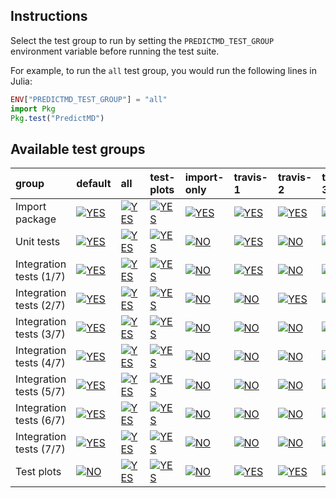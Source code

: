 ## Instructions

Select the test group to run by setting the `PREDICTMD_TEST_GROUP` environment variable before running the test suite.

For example, to run the `all` test group, you would run the following lines in Julia:
```julia
ENV["PREDICTMD_TEST_GROUP"] = "all"
import Pkg
Pkg.test("PredictMD")
```

## Available test groups

| group | default | all | test-plots | import-only | travis-1 | travis-2 | travis-3 | travis-4 | travis-5 | travis-6 | travis-7 |
| :--- | :--- | :--- | :--- | :--- | :--- | :--- | :--- | :--- | :--- | :--- | :--- |
| Import package | <a href="#available-test-groups"><img alt="YES" title="YES" src="https://via.placeholder.com/40x20/00ff00/000000.png?text=+"></a> | <a href="#available-test-groups"><img alt="YES" title="YES" src="https://via.placeholder.com/40x20/00ff00/000000.png?text=+"></a> | <a href="#available-test-groups"><img alt="YES" title="YES" src="https://via.placeholder.com/40x20/00ff00/000000.png?text=+"></a> | <a href="#available-test-groups"><img alt="YES" title="YES" src="https://via.placeholder.com/40x20/00ff00/000000.png?text=+"></a> | <a href="#available-test-groups"><img alt="YES" title="YES" src="https://via.placeholder.com/40x20/00ff00/000000.png?text=+"></a> | <a href="#available-test-groups"><img alt="YES" title="YES" src="https://via.placeholder.com/40x20/00ff00/000000.png?text=+"></a> | <a href="#available-test-groups"><img alt="YES" title="YES" src="https://via.placeholder.com/40x20/00ff00/000000.png?text=+"></a> | <a href="#available-test-groups"><img alt="YES" title="YES" src="https://via.placeholder.com/40x20/00ff00/000000.png?text=+"></a> | <a href="#available-test-groups"><img alt="YES" title="YES" src="https://via.placeholder.com/40x20/00ff00/000000.png?text=+"></a> | <a href="#available-test-groups"><img alt="YES" title="YES" src="https://via.placeholder.com/40x20/00ff00/000000.png?text=+"></a> | <a href="#available-test-groups"><img alt="YES" title="YES" src="https://via.placeholder.com/40x20/00ff00/000000.png?text=+"></a> |
| Unit tests | <a href="#available-test-groups"><img alt="YES" title="YES" src="https://via.placeholder.com/40x20/00ff00/000000.png?text=+"></a> | <a href="#available-test-groups"><img alt="YES" title="YES" src="https://via.placeholder.com/40x20/00ff00/000000.png?text=+"></a> | <a href="#available-test-groups"><img alt="YES" title="YES" src="https://via.placeholder.com/40x20/00ff00/000000.png?text=+"></a> | <a href="#available-test-groups"><img alt="NO" title="NO" src="https://via.placeholder.com/40x20/ff0000/ffffff.png?text=+"></a> | <a href="#available-test-groups"><img alt="YES" title="YES" src="https://via.placeholder.com/40x20/00ff00/000000.png?text=+"></a> | <a href="#available-test-groups"><img alt="NO" title="NO" src="https://via.placeholder.com/40x20/ff0000/ffffff.png?text=+"></a> | <a href="#available-test-groups"><img alt="NO" title="NO" src="https://via.placeholder.com/40x20/ff0000/ffffff.png?text=+"></a> | <a href="#available-test-groups"><img alt="NO" title="NO" src="https://via.placeholder.com/40x20/ff0000/ffffff.png?text=+"></a> | <a href="#available-test-groups"><img alt="NO" title="NO" src="https://via.placeholder.com/40x20/ff0000/ffffff.png?text=+"></a> | <a href="#available-test-groups"><img alt="NO" title="NO" src="https://via.placeholder.com/40x20/ff0000/ffffff.png?text=+"></a> | <a href="#available-test-groups"><img alt="NO" title="NO" src="https://via.placeholder.com/40x20/ff0000/ffffff.png?text=+"></a> |
| Integration tests (1/7) | <a href="#available-test-groups"><img alt="YES" title="YES" src="https://via.placeholder.com/40x20/00ff00/000000.png?text=+"></a> | <a href="#available-test-groups"><img alt="YES" title="YES" src="https://via.placeholder.com/40x20/00ff00/000000.png?text=+"></a> | <a href="#available-test-groups"><img alt="YES" title="YES" src="https://via.placeholder.com/40x20/00ff00/000000.png?text=+"></a> | <a href="#available-test-groups"><img alt="NO" title="NO" src="https://via.placeholder.com/40x20/ff0000/ffffff.png?text=+"></a> | <a href="#available-test-groups"><img alt="YES" title="YES" src="https://via.placeholder.com/40x20/00ff00/000000.png?text=+"></a> | <a href="#available-test-groups"><img alt="NO" title="NO" src="https://via.placeholder.com/40x20/ff0000/ffffff.png?text=+"></a> | <a href="#available-test-groups"><img alt="NO" title="NO" src="https://via.placeholder.com/40x20/ff0000/ffffff.png?text=+"></a> | <a href="#available-test-groups"><img alt="NO" title="NO" src="https://via.placeholder.com/40x20/ff0000/ffffff.png?text=+"></a> | <a href="#available-test-groups"><img alt="NO" title="NO" src="https://via.placeholder.com/40x20/ff0000/ffffff.png?text=+"></a> | <a href="#available-test-groups"><img alt="NO" title="NO" src="https://via.placeholder.com/40x20/ff0000/ffffff.png?text=+"></a> | <a href="#available-test-groups"><img alt="NO" title="NO" src="https://via.placeholder.com/40x20/ff0000/ffffff.png?text=+"></a> |
| Integration tests (2/7) | <a href="#available-test-groups"><img alt="YES" title="YES" src="https://via.placeholder.com/40x20/00ff00/000000.png?text=+"></a> | <a href="#available-test-groups"><img alt="YES" title="YES" src="https://via.placeholder.com/40x20/00ff00/000000.png?text=+"></a> | <a href="#available-test-groups"><img alt="YES" title="YES" src="https://via.placeholder.com/40x20/00ff00/000000.png?text=+"></a> | <a href="#available-test-groups"><img alt="NO" title="NO" src="https://via.placeholder.com/40x20/ff0000/ffffff.png?text=+"></a> | <a href="#available-test-groups"><img alt="NO" title="NO" src="https://via.placeholder.com/40x20/ff0000/ffffff.png?text=+"></a> | <a href="#available-test-groups"><img alt="YES" title="YES" src="https://via.placeholder.com/40x20/00ff00/000000.png?text=+"></a> | <a href="#available-test-groups"><img alt="NO" title="NO" src="https://via.placeholder.com/40x20/ff0000/ffffff.png?text=+"></a> | <a href="#available-test-groups"><img alt="NO" title="NO" src="https://via.placeholder.com/40x20/ff0000/ffffff.png?text=+"></a> | <a href="#available-test-groups"><img alt="NO" title="NO" src="https://via.placeholder.com/40x20/ff0000/ffffff.png?text=+"></a> | <a href="#available-test-groups"><img alt="NO" title="NO" src="https://via.placeholder.com/40x20/ff0000/ffffff.png?text=+"></a> | <a href="#available-test-groups"><img alt="NO" title="NO" src="https://via.placeholder.com/40x20/ff0000/ffffff.png?text=+"></a> |
| Integration tests (3/7) | <a href="#available-test-groups"><img alt="YES" title="YES" src="https://via.placeholder.com/40x20/00ff00/000000.png?text=+"></a> | <a href="#available-test-groups"><img alt="YES" title="YES" src="https://via.placeholder.com/40x20/00ff00/000000.png?text=+"></a> | <a href="#available-test-groups"><img alt="YES" title="YES" src="https://via.placeholder.com/40x20/00ff00/000000.png?text=+"></a> | <a href="#available-test-groups"><img alt="NO" title="NO" src="https://via.placeholder.com/40x20/ff0000/ffffff.png?text=+"></a> | <a href="#available-test-groups"><img alt="NO" title="NO" src="https://via.placeholder.com/40x20/ff0000/ffffff.png?text=+"></a> | <a href="#available-test-groups"><img alt="NO" title="NO" src="https://via.placeholder.com/40x20/ff0000/ffffff.png?text=+"></a> | <a href="#available-test-groups"><img alt="YES" title="YES" src="https://via.placeholder.com/40x20/00ff00/000000.png?text=+"></a> | <a href="#available-test-groups"><img alt="NO" title="NO" src="https://via.placeholder.com/40x20/ff0000/ffffff.png?text=+"></a> | <a href="#available-test-groups"><img alt="NO" title="NO" src="https://via.placeholder.com/40x20/ff0000/ffffff.png?text=+"></a> | <a href="#available-test-groups"><img alt="NO" title="NO" src="https://via.placeholder.com/40x20/ff0000/ffffff.png?text=+"></a> | <a href="#available-test-groups"><img alt="NO" title="NO" src="https://via.placeholder.com/40x20/ff0000/ffffff.png?text=+"></a> |
| Integration tests (4/7) | <a href="#available-test-groups"><img alt="YES" title="YES" src="https://via.placeholder.com/40x20/00ff00/000000.png?text=+"></a> | <a href="#available-test-groups"><img alt="YES" title="YES" src="https://via.placeholder.com/40x20/00ff00/000000.png?text=+"></a> | <a href="#available-test-groups"><img alt="YES" title="YES" src="https://via.placeholder.com/40x20/00ff00/000000.png?text=+"></a> | <a href="#available-test-groups"><img alt="NO" title="NO" src="https://via.placeholder.com/40x20/ff0000/ffffff.png?text=+"></a> | <a href="#available-test-groups"><img alt="NO" title="NO" src="https://via.placeholder.com/40x20/ff0000/ffffff.png?text=+"></a> | <a href="#available-test-groups"><img alt="NO" title="NO" src="https://via.placeholder.com/40x20/ff0000/ffffff.png?text=+"></a> | <a href="#available-test-groups"><img alt="NO" title="NO" src="https://via.placeholder.com/40x20/ff0000/ffffff.png?text=+"></a> | <a href="#available-test-groups"><img alt="YES" title="YES" src="https://via.placeholder.com/40x20/00ff00/000000.png?text=+"></a> | <a href="#available-test-groups"><img alt="NO" title="NO" src="https://via.placeholder.com/40x20/ff0000/ffffff.png?text=+"></a> | <a href="#available-test-groups"><img alt="NO" title="NO" src="https://via.placeholder.com/40x20/ff0000/ffffff.png?text=+"></a> | <a href="#available-test-groups"><img alt="NO" title="NO" src="https://via.placeholder.com/40x20/ff0000/ffffff.png?text=+"></a> |
| Integration tests (5/7) | <a href="#available-test-groups"><img alt="YES" title="YES" src="https://via.placeholder.com/40x20/00ff00/000000.png?text=+"></a> | <a href="#available-test-groups"><img alt="YES" title="YES" src="https://via.placeholder.com/40x20/00ff00/000000.png?text=+"></a> | <a href="#available-test-groups"><img alt="YES" title="YES" src="https://via.placeholder.com/40x20/00ff00/000000.png?text=+"></a> | <a href="#available-test-groups"><img alt="NO" title="NO" src="https://via.placeholder.com/40x20/ff0000/ffffff.png?text=+"></a> | <a href="#available-test-groups"><img alt="NO" title="NO" src="https://via.placeholder.com/40x20/ff0000/ffffff.png?text=+"></a> | <a href="#available-test-groups"><img alt="NO" title="NO" src="https://via.placeholder.com/40x20/ff0000/ffffff.png?text=+"></a> | <a href="#available-test-groups"><img alt="NO" title="NO" src="https://via.placeholder.com/40x20/ff0000/ffffff.png?text=+"></a> | <a href="#available-test-groups"><img alt="NO" title="NO" src="https://via.placeholder.com/40x20/ff0000/ffffff.png?text=+"></a> | <a href="#available-test-groups"><img alt="YES" title="YES" src="https://via.placeholder.com/40x20/00ff00/000000.png?text=+"></a> | <a href="#available-test-groups"><img alt="NO" title="NO" src="https://via.placeholder.com/40x20/ff0000/ffffff.png?text=+"></a> | <a href="#available-test-groups"><img alt="NO" title="NO" src="https://via.placeholder.com/40x20/ff0000/ffffff.png?text=+"></a> |
| Integration tests (6/7) | <a href="#available-test-groups"><img alt="YES" title="YES" src="https://via.placeholder.com/40x20/00ff00/000000.png?text=+"></a> | <a href="#available-test-groups"><img alt="YES" title="YES" src="https://via.placeholder.com/40x20/00ff00/000000.png?text=+"></a> | <a href="#available-test-groups"><img alt="YES" title="YES" src="https://via.placeholder.com/40x20/00ff00/000000.png?text=+"></a> | <a href="#available-test-groups"><img alt="NO" title="NO" src="https://via.placeholder.com/40x20/ff0000/ffffff.png?text=+"></a> | <a href="#available-test-groups"><img alt="NO" title="NO" src="https://via.placeholder.com/40x20/ff0000/ffffff.png?text=+"></a> | <a href="#available-test-groups"><img alt="NO" title="NO" src="https://via.placeholder.com/40x20/ff0000/ffffff.png?text=+"></a> | <a href="#available-test-groups"><img alt="NO" title="NO" src="https://via.placeholder.com/40x20/ff0000/ffffff.png?text=+"></a> | <a href="#available-test-groups"><img alt="NO" title="NO" src="https://via.placeholder.com/40x20/ff0000/ffffff.png?text=+"></a> | <a href="#available-test-groups"><img alt="NO" title="NO" src="https://via.placeholder.com/40x20/ff0000/ffffff.png?text=+"></a> | <a href="#available-test-groups"><img alt="YES" title="YES" src="https://via.placeholder.com/40x20/00ff00/000000.png?text=+"></a> | <a href="#available-test-groups"><img alt="NO" title="NO" src="https://via.placeholder.com/40x20/ff0000/ffffff.png?text=+"></a> |
| Integration tests (7/7) | <a href="#available-test-groups"><img alt="YES" title="YES" src="https://via.placeholder.com/40x20/00ff00/000000.png?text=+"></a> | <a href="#available-test-groups"><img alt="YES" title="YES" src="https://via.placeholder.com/40x20/00ff00/000000.png?text=+"></a> | <a href="#available-test-groups"><img alt="YES" title="YES" src="https://via.placeholder.com/40x20/00ff00/000000.png?text=+"></a> | <a href="#available-test-groups"><img alt="NO" title="NO" src="https://via.placeholder.com/40x20/ff0000/ffffff.png?text=+"></a> | <a href="#available-test-groups"><img alt="NO" title="NO" src="https://via.placeholder.com/40x20/ff0000/ffffff.png?text=+"></a> | <a href="#available-test-groups"><img alt="NO" title="NO" src="https://via.placeholder.com/40x20/ff0000/ffffff.png?text=+"></a> | <a href="#available-test-groups"><img alt="NO" title="NO" src="https://via.placeholder.com/40x20/ff0000/ffffff.png?text=+"></a> | <a href="#available-test-groups"><img alt="NO" title="NO" src="https://via.placeholder.com/40x20/ff0000/ffffff.png?text=+"></a> | <a href="#available-test-groups"><img alt="NO" title="NO" src="https://via.placeholder.com/40x20/ff0000/ffffff.png?text=+"></a> | <a href="#available-test-groups"><img alt="NO" title="NO" src="https://via.placeholder.com/40x20/ff0000/ffffff.png?text=+"></a> | <a href="#available-test-groups"><img alt="YES" title="YES" src="https://via.placeholder.com/40x20/00ff00/000000.png?text=+"></a> |
| Test plots | <a href="#available-test-groups"><img alt="NO" title="NO" src="https://via.placeholder.com/40x20/ff0000/ffffff.png?text=+"></a> | <a href="#available-test-groups"><img alt="YES" title="YES" src="https://via.placeholder.com/40x20/00ff00/000000.png?text=+"></a> | <a href="#available-test-groups"><img alt="YES" title="YES" src="https://via.placeholder.com/40x20/00ff00/000000.png?text=+"></a> | <a href="#available-test-groups"><img alt="NO" title="NO" src="https://via.placeholder.com/40x20/ff0000/ffffff.png?text=+"></a> | <a href="#available-test-groups"><img alt="YES" title="YES" src="https://via.placeholder.com/40x20/00ff00/000000.png?text=+"></a> | <a href="#available-test-groups"><img alt="YES" title="YES" src="https://via.placeholder.com/40x20/00ff00/000000.png?text=+"></a> | <a href="#available-test-groups"><img alt="YES" title="YES" src="https://via.placeholder.com/40x20/00ff00/000000.png?text=+"></a> | <a href="#available-test-groups"><img alt="YES" title="YES" src="https://via.placeholder.com/40x20/00ff00/000000.png?text=+"></a> | <a href="#available-test-groups"><img alt="YES" title="YES" src="https://via.placeholder.com/40x20/00ff00/000000.png?text=+"></a> | <a href="#available-test-groups"><img alt="YES" title="YES" src="https://via.placeholder.com/40x20/00ff00/000000.png?text=+"></a> | <a href="#available-test-groups"><img alt="YES" title="YES" src="https://via.placeholder.com/40x20/00ff00/000000.png?text=+"></a> |
